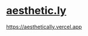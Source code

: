 # [aesthetic.ly]([https://restorephotos.io/](https://aesthetically.vercel.app))
https://aesthetically.vercel.app

